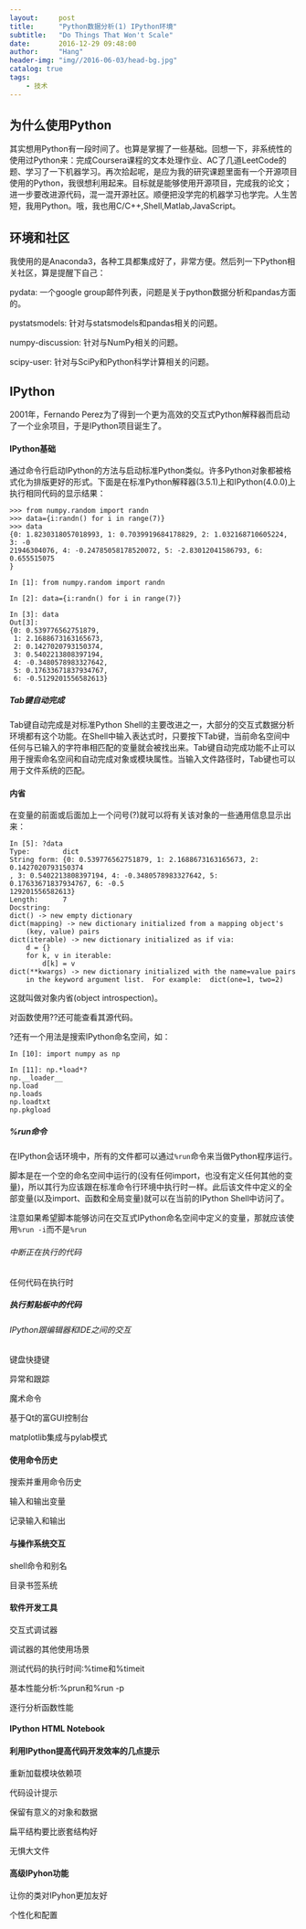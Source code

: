 ```yaml
---
layout:     post
title:      "Python数据分析(1) IPython环境"
subtitle:   "Do Things That Won't Scale"
date:       2016-12-29 09:48:00
author:     "Hang"
header-img: "img//2016-06-03/head-bg.jpg"
catalog: true
tags:
    - 技术
---
```


## 为什么使用Python

其实想用Python有一段时间了。也算是掌握了一些基础。回想一下，非系统性的使用过Python来：完成Coursera课程的文本处理作业、AC了几道LeetCode的题、学习了一下机器学习。再次拾起呢，是应为我的研究课题里面有一个开源项目使用的Python，我很想利用起来。目标就是能够使用开源项目，完成我的论文；进一步要改进源代码，混一混开源社区。顺便把没学完的机器学习也学完。人生苦短，我用Python。哦，我也用C/C++,Shell,Matlab,JavaScript。

## 环境和社区

我使用的是Anaconda3，各种工具都集成好了，非常方便。然后列一下Python相关社区，算是提醒下自己：

pydata: 一个google group邮件列表，问题是关于python数据分析和pandas方面的。

pystatsmodels: 针对与statsmodels和pandas相关的问题。

numpy-discussion: 针对与NumPy相关的问题。

scipy-user: 针对与SciPy和Python科学计算相关的问题。

## IPython

2001年，Fernando Perez为了得到一个更为高效的交互式Python解释器而启动了一个业余项目，于是IPython项目诞生了。

#### IPython基础

通过命令行启动IPython的方法与启动标准Python类似。许多Python对象都被格式化为排版更好的形式。下面是在标准Python解释器(3.5.1)上和IPython(4.0.0)上执行相同代码的显示结果：

```
>>> from numpy.random import randn
>>> data={i:randn() for i in range(7)}
>>> data
{0: 1.8230318057018993, 1: 0.7039919684178829, 2: 1.032168710605224, 3: -0
21946304076, 4: -0.24785058178520072, 5: -2.83012041586793, 6: 0.655515075
}
```

```
In [1]: from numpy.random import randn

In [2]: data={i:randn() for i in range(7)}

In [3]: data
Out[3]:
{0: 0.539776562751879,
 1: 2.1688673163165673,
 2: 0.1427020793150374,
 3: 0.5402213808397194,
 4: -0.3480578983327642,
 5: 0.17633671837934767,
 6: -0.5129201556582613}
 ```

##### Tab键自动完成

Tab键自动完成是对标准Python Shell的主要改进之一，大部分的交互式数据分析环境都有这个功能。在Shell中输入表达式时，只要按下Tab键，当前命名空间中任何与已输入的字符串相匹配的变量就会被找出来。Tab键自动完成功能不止可以用于搜索命名空间和自动完成对象或模块属性。当输入文件路径时，Tab键也可以用于文件系统的匹配。

#### 内省

在变量的前面或后面加上一个问号(?)就可以将有关该对象的一些通用信息显示出来：

```
In [5]: ?data
Type:        dict
String form: {0: 0.539776562751879, 1: 2.1688673163165673, 2: 0.1427020793150374
, 3: 0.5402213808397194, 4: -0.3480578983327642, 5: 0.17633671837934767, 6: -0.5
129201556582613}
Length:      7
Docstring:
dict() -> new empty dictionary
dict(mapping) -> new dictionary initialized from a mapping object's
    (key, value) pairs
dict(iterable) -> new dictionary initialized as if via:
    d = {}
    for k, v in iterable:
        d[k] = v
dict(**kwargs) -> new dictionary initialized with the name=value pairs
    in the keyword argument list.  For example:  dict(one=1, two=2)
```

这就叫做对象内省(object introspection)。

对函数使用??还可能查看其源代码。

?还有一个用法是搜索IPython命名空间，如：

```
In [10]: import numpy as np

In [11]: np.*load*?
np.__loader__
np.load
np.loads
np.loadtxt
np.pkgload
```

##### %run命令

在IPython会话环境中，所有的文件都可以通过```%run```命令来当做Python程序运行。

脚本是在一个空的命名空间中运行的(没有任何import，也没有定义任何其他的变量)，所以其行为应该跟在标准命令行环境中执行时一样。此后该文件中定义的全部变量(以及import、函数和全局变量)就可以在当前的IPython Shell中访问了。

注意如果希望脚本能够访问在交互式IPython命名空间中定义的变量，那就应该使用```%run -i```而不是```%run```

###### 中断正在执行的代码

任何代码在执行时

##### 执行剪贴板中的代码

###### IPython跟编辑器和IDE之间的交互

键盘快捷键

异常和跟踪

魔术命令

基于Qt的富GUI控制台

matplotlib集成与pylab模式

#### 使用命令历史

搜索并重用命令历史

输入和输出变量

记录输入和输出

#### 与操作系统交互

shell命令和别名

目录书签系统

#### 软件开发工具

交互式调试器

调试器的其他使用场景

测试代码的执行时间:%time和%timeit

基本性能分析:%prun和%run -p

逐行分析函数性能

#### IPython HTML Notebook

#### 利用IPython提高代码开发效率的几点提示

重新加载模块依赖项

代码设计提示

保留有意义的对象和数据

扁平结构要比嵌套结构好

无惧大文件

#### 高级IPyhon功能

让你的类对IPyhon更加友好

个性化和配置
